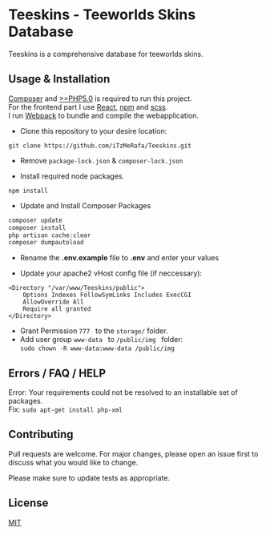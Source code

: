 # Teeskins - Teeworlds Skins Database

Teeskins is a comprehensive database for teeworlds skins.

## Usage & Installation

[Composer](https://getcomposer.org/) and [>=PHP5.0](https://secure.php.net/) is required to run this project.  
For the frontend part I use [React](https://reactjs.org/), [npm](https://www.npmjs.com/) and [scss](https://sass-lang.com/).  
I run [Webpack](https://webpack.js.org/) to bundle and compile the webapplication.  

* Clone this repository to your desire location:

```git
git clone https://github.com/iTzMeRafa/Teeskins.git
```

* Remove ```package-lock.json``` & ```composer-lock.json```

* Install required node packages.

```config
npm install
```

* Update and Install Composer Packages
```php
composer update
composer install
php artisan cache:clear
composer dumpautoload
```

* Rename the __.env.example__ file to __.env__ and enter your values

* Update your apache2 vHost config file (if neccessary):

```config
<Directory "/var/www/Teeskins/public">
    Options Indexes FollowSymLinks Includes ExecCGI
    AllowOverride All
    Require all granted
</Directory>
```

* Grant Permission ```777 ``` to the ```storage/``` folder.   
* Add user group ```www-data ``` to ```/public/img ``` folder:   
```sudo chown -R www-data:www-data /public/img ```

## Errors / FAQ / HELP
Error: Your requirements could not be resolved to an installable set of packages.  
Fix: ```sudo apt-get install php-xml```

## Contributing
Pull requests are welcome. For major changes, please open an issue first to discuss what you would like to change.

Please make sure to update tests as appropriate.

## License
[MIT](https://choosealicense.com/licenses/mit/)